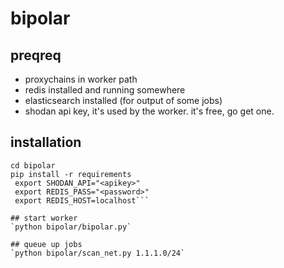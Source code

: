 # bipolar
## preqreq
* proxychains in worker path
* redis installed and running somewhere
* elasticsearch installed (for output of some jobs)
* shodan api key, it's used by the worker.  it's free, go get one.
## installation
```git clone https://github.com/cleverhandle1/bipolar.git
cd bipolar
pip install -r requirements
 export SHODAN_API="<apikey>"
 export REDIS_PASS="<password>"
 export REDIS_HOST=localhost```

## start worker
`python bipolar/bipolar.py`

## queue up jobs
`python bipolar/scan_net.py 1.1.1.0/24`
